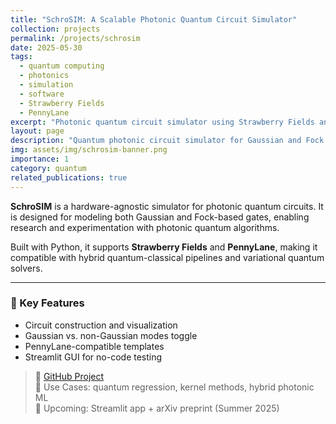 ```yaml
---
title: "SchroSIM: A Scalable Photonic Quantum Circuit Simulator"
collection: projects
permalink: /projects/schrosim
date: 2025-05-30
tags:
  - quantum computing
  - photonics
  - simulation
  - software
  - Strawberry Fields
  - PennyLane
excerpt: "Photonic quantum circuit simulator using Strawberry Fields and PennyLane."
layout: page
description: "Quantum photonic circuit simulator for Gaussian and Fock modes using Python and PennyLane/Strawberry Fields."
img: assets/img/schrosim-banner.png
importance: 1
category: quantum
related_publications: true
---
```


**SchroSIM** is a hardware-agnostic simulator for photonic quantum circuits. It is designed for modeling both Gaussian and Fock-based gates, enabling research and experimentation with photonic quantum algorithms.

Built with Python, it supports **Strawberry Fields** and **PennyLane**, making it compatible with hybrid quantum-classical pipelines and variational quantum solvers.

---

### 🔧 Key Features
- Circuit construction and visualization
- Gaussian vs. non-Gaussian modes toggle
- PennyLane-compatible templates
- Streamlit GUI for no-code testing

> 🧪 [GitHub Project](https://github.com/DennisWayo/SchroSIM)  
> 🧠 Use Cases: quantum regression, kernel methods, hybrid photonic ML  
> 📢 Upcoming: Streamlit app + arXiv preprint (Summer 2025)
